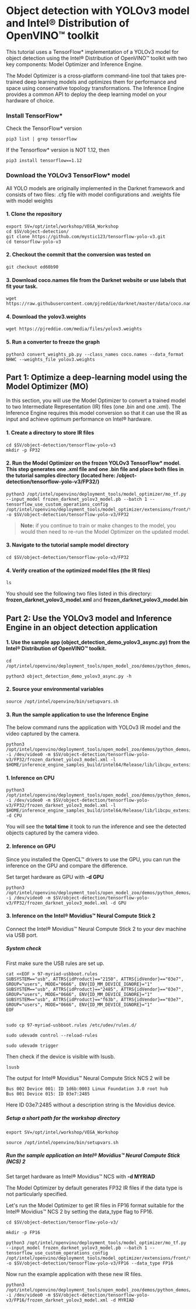 # Object detection with YOLOv3 model and Intel® Distribution of OpenVINO™ toolkit

This tutorial uses a TensorFlow* implementation of a YOLOv3 model for object detection using the Intel® Distribution of OpenVINO™ toolkit with two key components: Model Optimizer and Inference Engine.

The Model Optimizer is a cross-platform command-line tool that takes pre-trained deep learning models and optimizes them for performance and space using conservative topology transformations. The Inference Engine provides a common API to deploy the deep learning model on your hardware of choice.

### Install TensorFlow*

Check the TensorFlow* version
	
	pip3 list | grep tensorflow

If the Tensorflow* version is NOT 1.12, then

	pip3 install tensorflow==1.12

### Download the YOLOv3 TensorFlow* model
All YOLO models are originally implemented in the Darknet framework and consists of two files:
.cfg file with model configurations and
.weights file with model weights
#### 1. Clone the repository

	export SV=/opt/intel/workshop/VEGA_Workshop
	cd $SV/object-detection/
	git clone https://github.com/mystic123/tensorflow-yolo-v3.git
	cd tensorflow-yolo-v3

#### 2. Checkout the commit that the conversion was tested on

	git checkout ed60b90

#### 3. Download coco.names file from the Darknet website or use labels that fit your task.

	wget https://raw.githubusercontent.com/pjreddie/darknet/master/data/coco.names

#### 4. Download the yolov3.weights

	wget https://pjreddie.com/media/files/yolov3.weights

#### 5. Run a converter to freeze the graph

	python3 convert_weights_pb.py --class_names coco.names --data_format NHWC --weights_file yolov3.weights

## Part 1: Optimize a deep-learning model using the Model Optimizer (MO)

In this section, you will use the Model Optimizer to convert a trained model to two Intermediate Representation (IR) files (one .bin and one .xml). The Inference Engine requires this model conversion so that it can use the IR as input and achieve optimum performance on Intel® hardware.

#### 1. Create a directory to store IR files

	cd $SV/object-detection/tensorflow-yolo-v3
	mkdir -p FP32


#### 2. Run the Model Optimizer on the frozen YOLOv3 TensorFlow* model. This step generates one .xml file and one .bin file and place both files in the tutorial samples directory (located here: /object-detection/tensorflow-yolo-v3/FP32/)

	python3 /opt/intel/openvino/deployment_tools/model_optimizer/mo_tf.py --input_model frozen_darknet_yolov3_model.pb --batch 1 --tensorflow_use_custom_operations_config /opt/intel/openvino/deployment_tools/model_optimizer/extensions/front/tf/yolo_v3.json -o $SV/object-detection/tensorflow-yolo-v3/FP32

> **Note:** if you continue to train or make changes to the model, you would then need to re-run the Model Optimizer on the updated model.

#### 3. Navigate to the tutorial sample model directory

	cd $SV/object-detection/tensorflow-yolo-v3/FP32

#### 4. Verify creation of the optimized model files (the IR files)

	ls

You should see the following two files listed in this directory: **frozen_darknet_yolov3_model.xml** and **frozen_darknet_yolov3_model.bin**


## Part 2: Use the YOLOv3 model and Inference Engine in an object detection application


#### 1. Use the sample app (object_detection_demo_yolov3_async.py) from the Intel® Distribution of OpenVINO™ toolkit.

	cd /opt/intel/openvino/deployment_tools/open_model_zoo/demos/python_demos/object_detection_demo_yolov3_async/

	python3 object_detection_demo_yolov3_async.py -h

#### 2. Source your environmental variables

	source /opt/intel/openvino/bin/setupvars.sh


#### 3. Run the sample application to use the Inference Engine 
The below command runs the application with YOLOv3 IR model and the video captured by the camera.

	python3 /opt/intel/openvino/deployment_tools/open_model_zoo/demos/python_demos/object_detection_demo_yolov3_async/object_detection_demo_yolov3_async.py -i /dev/video0 -m $SV/object-detection/tensorflow-yolo-v3/FP32/frozen_darknet_yolov3_model.xml -l $HOME/inference_engine_samples_build/intel64/Release/lib/libcpu_extension.so


#### 1. Inference on CPU
```
python3 /opt/intel/openvino/deployment_tools/open_model_zoo/demos/python_demos/object_detection_demo_yolov3_async/object_detection_demo_yolov3_async.py -i /dev/video0 -m $SV/object-detection/tensorflow-yolo-v3/FP32/frozen_darknet_yolov3_model.xml -l $HOME/inference_engine_samples_build/intel64/Release/lib/libcpu_extension.so -d CPU
```
You will see the **total time** it took to run the inference and see the detected objects captured by the camera video. 

#### 2. Inference on GPU
Since you installed the OpenCL™ drivers to use the GPU, you can run the inference on the GPU and compare the difference.

Set target hardware as GPU with **-d GPU**
```
python3 /opt/intel/openvino/deployment_tools/open_model_zoo/demos/python_demos/object_detection_demo_yolov3_async/object_detection_demo_yolov3_async.py -i /dev/video0 -m $SV/object-detection/tensorflow-yolo-v3/FP32/frozen_darknet_yolov3_model.xml -d GPU
```

#### 3. Inference on the Intel® Movidius™ Neural Compute Stick 2
Connect the Intel® Movidius™ Neural Compute Stick 2 to your dev machine via USB port. 

##### System check
First make sure the USB rules are set up.

	cat <<EOF > 97-myriad-usbboot.rules
	SUBSYSTEM=="usb", ATTRS{idProduct}=="2150", ATTRS{idVendor}=="03e7", GROUP="users", MODE="0666", ENV{ID_MM_DEVICE_IGNORE}="1"
	SUBSYSTEM=="usb", ATTRS{idProduct}=="2485", ATTRS{idVendor}=="03e7", GROUP="users", MODE="0666", ENV{ID_MM_DEVICE_IGNORE}="1"
	SUBSYSTEM=="usb", ATTRS{idProduct}=="f63b", ATTRS{idVendor}=="03e7", GROUP="users", MODE="0666", ENV{ID_MM_DEVICE_IGNORE}="1"
	EOF


	sudo cp 97-myriad-usbboot.rules /etc/udev/rules.d/

	sudo udevadm control --reload-rules

	sudo udevadm trigger

Then check if the device is visible with lsusb.

	lsusb

The output for Intel® Movidius™ Neural Compute Stick NCS 2 will be

	Bus 002 Device 001: ID 1d6b:0003 Linux Foundation 3.0 root hub
	Bus 001 Device 015: ID 03e7:2485

Here ID 03e7:2485 without a description string is the Movidius device.

##### Setup a short path for the workshop directory

	export SV=/opt/intel/workshop/VEGA_Workshop

	source /opt/intel/openvino/bin/setupvars.sh

##### Run the sample application on Intel® Movidius™ Neural Compute Stick (NCS) 2 
Set target hardware as Intel® Movidius™ NCS with **-d MYRIAD**

The Model Optimizer by default generates FP32 IR files if the data type is not particularly specified.

Let's run the Model Optimizer to get IR files in FP16 format suitable for the Intel® Movidius™ NCS 2 by setting the data_type flag to FP16.

    cd $SV/object-detection/tensorflow-yolo-v3/

    mkdir -p FP16

	python3 /opt/intel/openvino/deployment_tools/model_optimizer/mo_tf.py --input_model frozen_darknet_yolov3_model.pb --batch 1 --tensorflow_use_custom_operations_config /opt/intel/openvino/deployment_tools/model_optimizer/extensions/front/tf/yolo_v3.json -o $SV/object-detection/tensorflow-yolo-v3/FP16 --data_type FP16

Now run the example application with these new IR files.

	python3 /opt/intel/openvino/deployment_tools/open_model_zoo/demos/python_demos/object_detection_demo_yolov3_async/object_detection_demo_yolov3_async.py -i /dev/video0 -m $SV/object-detection/tensorflow-yolo-v3/FP16/frozen_darknet_yolov3_model.xml -d MYRIAD
